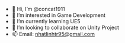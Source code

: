 - 👋 Hi, I’m @concat1911
- 👀 I’m interested in Game Development
- 🌱 I’m currently learning UE5
- 💞️ I’m looking to collaborate on Unity Project
- 📫 Email: nhatlinhtr95@gmail.com
